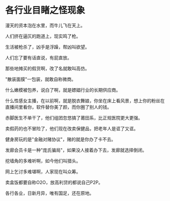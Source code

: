 # 各行业目睹之怪现象

漫天的资本泡在水里，而牛儿飞在天上。

人们挤在逼仄的跑道上，现实鸣了枪。

生活被枪杀了，凶手是浮躁，帮凶叫欲望。

人们忘了要有话直说，有屁直放。

那些地摊买的假货啊，改了名就敢叫高仿。

"散装面膜"一包装，就敢自称微商。

什么嫩模被包养，说白了啊，就是嫖娼行业的长期供应商。

什么性感女主播，在以前啊，就是脱衣舞娘，你坐在床上看风景，想上你的粉丝在直播间里看你，软件替你美了颜，而你圈了别人的钱。

赤脚医生不单干了，他们组团忽悠搞了莆田系，比正规医院更大更强。

卖假药的也不冒险了，他们现在改卖保健品，把老年人是诓了又诓。

健身房玩的是"金融对赌协议"，赌的就是你办了卡不去。

发廊会员卡是一种"庞氏骗局"，如果没人接着办下去，发廊就选择倒闭。

挖墙角的多难听啊，如今他们叫猎头。

网上乞讨多难堪啊，人家现在叫众筹。

卖盒饭都要自称O2O，放高利贷的都说自己P2P。

各行各业，日新月异，唯有国足，还在原地。
